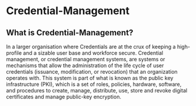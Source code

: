 # Credential-Management 
## What is Credential-Management? 
In a larger organisation where Credentials are at the crux of keeping a high-profile and a sizable user base and workforce secure. Credential management, or credential management systems, are systems or mechanisms that allow the administration of the life cycle of user credentials (issuance, modification, or revocation) that an organization operates with. This system is part of what is known as the public key infrastructure (PKI), which is a set of roles, policies, hardware, software, and procedures to create, manage, distribute, use, store and revoke digital certificates and manage public-key encryption. 
